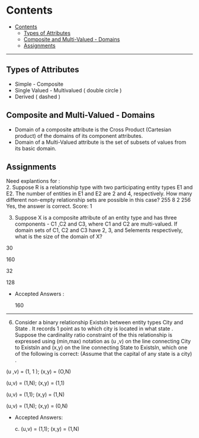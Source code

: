 # Contents
- [Contents](#contents)
  - [Types of Attributes](#types-of-attributes)
  - [Composite and Multi-Valued - Domains](#composite-and-multi-valued---domains)
  - [Assignments](#assignments)
---
<!-- 
Paras can be having different kinds in terms of How they deliver the information
Simple - just direct info   -> Have to directly Know that shit as a fact 
Composite - Some shit that is made up of different Info -> H. to Break It Down
Multi Value - It can be written differently -> then the essence should be captured 
Single Value - Close to simple , but in this case this is Hard Fact , it is the essence itself 
-->

## Types of Attributes
- Simple - Composite 
- Single Valued -  Multivalued ( double circle )
- Derived ( dashed )

## Composite and Multi-Valued - Domains
- Domain of a composite attribute is the Cross Product (Cartesian product) of the domains of its component attributes.
- Domain of a Multi-Valued attribute is the set of subsets of values from its basic domain.




## Assignments 
Need explantions for : 
<br>
2. Suppose R is a relationship type with two participating entity types E1 and E2. The
number of entities in E1 and E2 are 2 and 4, respectively. How many different non-empty
relationship sets are possible in this case?
255
8
2
256
Yes, the answer is correct.
Score: 1

3. Suppose X is a composite attribute of an entity type and has three components - C1 ,C2 and C3, where C1 and C2 are multi-valued. If domain sets of C1, C2 and C3 have 2, 3, and 5elements respectively, what is the size of the domain of X?

30

160

32

128

- Accepted Answers :
    
    160
---
6. Consider a binary relationship Existsln between entity types City and State . It records 1 point
as to which city is located in what state . Suppose the cardinality ratio constraint of the this
relationship is expressed using (min,max) notation as (u ,v) on the line connecting City to Existsln
and (x,y) on the line connecting State to Existsln, which one of the following is correct: (Assume that the capital of any state is a city) .

(u ,v) = (1, 1 ); (x,y) = (O,N) 

(u,v) = (1,N); (x,y) = (1,1)

(u,v) = (1,1); (x,y) = (1,N)

(u,v) = (1,N); (x,y) = (0,N)

- Accepted Answers:
    
    c. (u,v) = (1,1); (x,y) = (1,N)